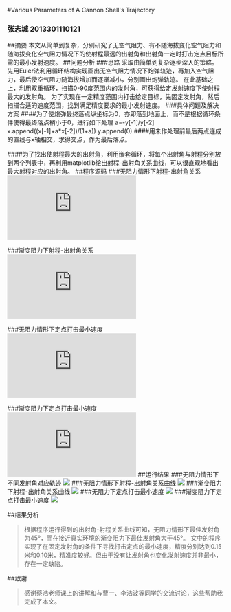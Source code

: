 #Various Parameters of A Cannon Shell's Trajectory
### 张志城 2013301110121
##摘要
本文从简单到复杂，分别研究了无空气阻力、有不随海拔变化空气阻力和随海拔变化空气阻力情况下的使射程最远的出射角和出射角一定时打击定点目标所需的最小发射速度。
##问题分析
###思路
采取由简单到复杂逐步深入的策略。
先用Euler法利用循环结构实现画出无空气阻力情况下炮弹轨迹，再加入空气阻力，最后使空气阻力随海拔增加而逐渐减小，分别画出炮弹轨迹。
在此基础之上，利用双重循环，扫描0-90度范围内的发射角，可获得给定发射速度下使射程最大的发射角。
为了实现在一定精度范围内打击给定目标，先固定发射角，然后扫描合适的速度范围，找到满足精度要求的最小发射速度。
###具体问题及解决方案
####为了使炮弹最终落点纵坐标为0，亦即落到地面上，而不是根据循环条件使得最终落点稍小于0，进行如下处理
a=-y[-1]/y[-2]
x.append((x[-1]+a*x[-2])/(1+a))
y.append(0)
####用未作处理前最后两点连成的直线与x轴相交，求得交点，作为最后落点。

####为了找出使射程最大的出射角，利用嵌套循环，将每个出射角与射程分别放到两个列表中，再利用matplotlib绘出射程-出射角关系曲线，可以很直观地看出最大射程对应的出射角。
##程序源码
###无阻力情形下射程-出射角关系
![代码链接](https://github.com/Zhicheng-Zhang/computationalphysics_N20133011101211/blob/master/chapter2.1/cannon-theta-F.py)

###渐变阻力下射程-出射角关系
![代码链接](https://github.com/Zhicheng-Zhang/computationalphysics_N20133011101211/blob/master/chapter2.1/cannon_theta_ARV.py)

###无阻力情形下定点打击最小速度
![代码链接](https://github.com/Zhicheng-Zhang/computationalphysics_N20133011101211/blob/master/chapter2.1/cannon_aiming_F.py)

###渐变阻力下定点打击最小速度
![代码链接](https://github.com/Zhicheng-Zhang/computationalphysics_N20133011101211/blob/master/chapter2.1/cannon_aimming_ARV.py)
##运行结果
###无阻力情形下不同发射角对应轨迹
![](https://github.com/Zhicheng-Zhang/computationalphysics_N20133011101211/blob/master/chapter2.1/cannon_theta_F_discrete.png)
###无阻力情形下射程-出射角关系曲线
![](https://github.com/Zhicheng-Zhang/computationalphysics_N20133011101211/blob/master/chapter2.1/cannon_theta_F.png)
###渐变阻力下射程-出射角关系曲线
![](https://github.com/Zhicheng-Zhang/computationalphysics_N20133011101211/blob/master/chapter2.1/figure_theta_ARV.png)
###无阻力下定点打击最小速度
![](https://github.com/Zhicheng-Zhang/computationalphysics_N20133011101211/blob/master/chapter2.1/cannon_aiming_F.png)
###渐变阻力下定点打击最小速度
![](https://github.com/Zhicheng-Zhang/computationalphysics_N20133011101211/blob/master/chapter2.1/cannon-aiming-ARV.png)

##结果分析
> 根据程序运行得到的出射角-射程关系曲线可知，无阻力情形下最佳发射角为45°，而在接近真实环境的渐变阻力下最佳发射角大于45°。
> 文中的程序实现了在固定发射角的条件下寻找打击定点的最小速度，精度分别达到0.15米和0.10米，精准度较好。但由于没有让发射角也变化发射速度并非最小，存在一定缺陷。

##致谢
> 感谢蔡浩老师课上的讲解和与曹一、李浩波等同学的交流讨论，这些帮助我完成了本文。

